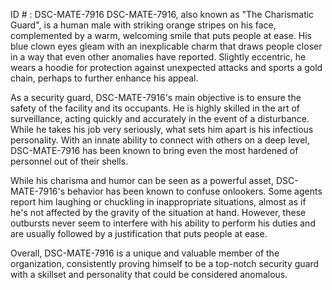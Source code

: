 ID # : DSC-MATE-7916
DSC-MATE-7916, also known as "The Charismatic Guard", is a human male with striking orange stripes on his face, complemented by a warm, welcoming smile that puts people at ease. His blue clown eyes gleam with an inexplicable charm that draws people closer in a way that even other anomalies have reported. Slightly eccentric, he wears a hoodie for protection against unexpected attacks and sports a gold chain, perhaps to further enhance his appeal.

As a security guard, DSC-MATE-7916's main objective is to ensure the safety of the facility and its occupants. He is highly skilled in the art of surveillance, acting quickly and accurately in the event of a disturbance. While he takes his job very seriously, what sets him apart is his infectious personality. With an innate ability to connect with others on a deep level, DSC-MATE-7916 has been known to bring even the most hardened of personnel out of their shells.

While his charisma and humor can be seen as a powerful asset, DSC-MATE-7916's behavior has been known to confuse onlookers. Some agents report him laughing or chuckling in inappropriate situations, almost as if he's not affected by the gravity of the situation at hand. However, these outbursts never seem to interfere with his ability to perform his duties and are usually followed by a justification that puts people at ease.

Overall, DSC-MATE-7916 is a unique and valuable member of the organization, consistently proving himself to be a top-notch security guard with a skillset and personality that could be considered anomalous.